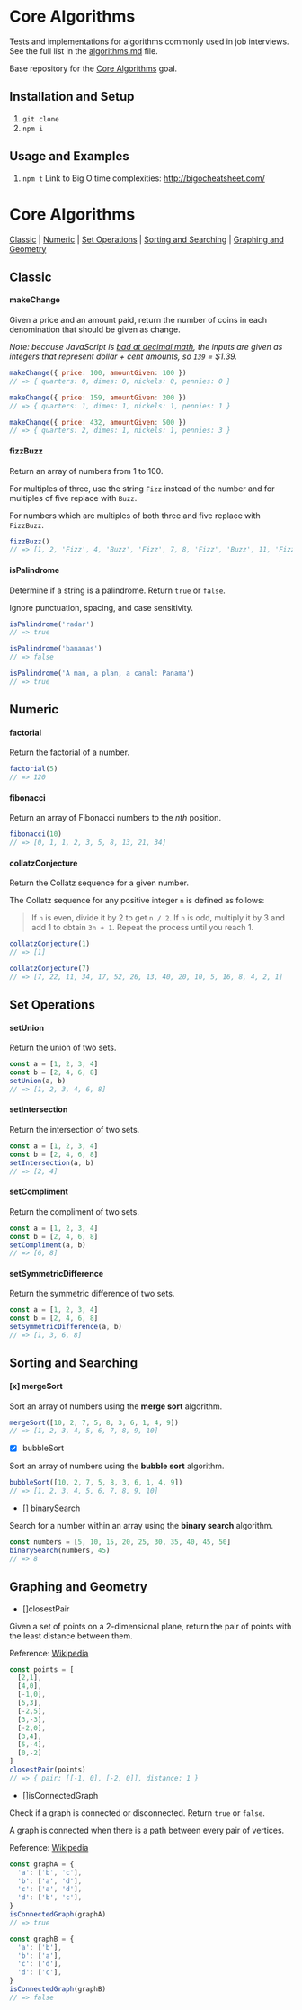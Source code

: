 # Core Algorithms

Tests and implementations for algorithms commonly used in job interviews. See the full list in the [algorithms.md](algorithms.md) file.

Base repository for the [Core Algorithms](https://github.com/GuildCrafts/web-development-js/issues/123) goal.

## Installation and Setup

1. ```git clone``` 
2. ```npm i```

## Usage and Examples
1. ```npm t```
Link to Big O time complexities: http://bigocheatsheet.com/

# Core Algorithms

[Classic](#classic) | [Numeric](#numeric) | [Set Operations](#set-operations) | [Sorting and Searching](#sorting-and-searching) | [Graphing and Geometry](#graphing-and-geometry)

## Classic

#### makeChange

Given a price and an amount paid, return the number of coins in each denomination that should be given as change.

_Note: because JavaScript is [bad at decimal math](http://adripofjavascript.com/blog/drips/avoiding-problems-with-decimal-math-in-javascript.html), the inputs are given as integers that represent dollar + cent amounts, so `139` = $1.39._

```javascript
makeChange({ price: 100, amountGiven: 100 })
// => { quarters: 0, dimes: 0, nickels: 0, pennies: 0 }

makeChange({ price: 159, amountGiven: 200 })
// => { quarters: 1, dimes: 1, nickels: 1, pennies: 1 }

makeChange({ price: 432, amountGiven: 500 })
// => { quarters: 2, dimes: 1, nickels: 1, pennies: 3 }
```

#### fizzBuzz

Return an array of numbers from 1 to 100.

For multiples of three, use the string `Fizz` instead of the number and for multiples of five replace with `Buzz`.

For numbers which are multiples of both three and five replace with `FizzBuzz`.

```javascript
fizzBuzz()
// => [1, 2, 'Fizz', 4, 'Buzz', 'Fizz', 7, 8, 'Fizz', 'Buzz', 11, 'Fizz', 13, 14, 'FizzBuzz', ...]
```

#### isPalindrome

Determine if a string is a palindrome. Return `true` or `false`.

Ignore punctuation, spacing, and case sensitivity.

```javascript
isPalindrome('radar')
// => true

isPalindrome('bananas')
// => false

isPalindrome('A man, a plan, a canal: Panama')
// => true
```

## Numeric

#### factorial

Return the factorial of a number.

```javascript
factorial(5)
// => 120
```

#### fibonacci

Return an array of Fibonacci numbers to the _nth_ position.

```javascript
fibonacci(10)
// => [0, 1, 1, 2, 3, 5, 8, 13, 21, 34]
```

#### collatzConjecture

Return the Collatz sequence for a given number.

The Collatz sequence for any positive integer `n` is defined as follows:

> If `n` is even, divide it by 2 to get `n / 2`. If `n` is odd, multiply it by 3 and add 1 to obtain `3n + 1`. Repeat the process until you reach 1.

```javascript
collatzConjecture(1)
// => [1]

collatzConjecture(7)
// => [7, 22, 11, 34, 17, 52, 26, 13, 40, 20, 10, 5, 16, 8, 4, 2, 1]
```


## Set Operations

#### setUnion

Return the union of two sets.

```javascript
const a = [1, 2, 3, 4]
const b = [2, 4, 6, 8]
setUnion(a, b)
// => [1, 2, 3, 4, 6, 8]
```

#### setIntersection

Return the intersection of two sets.

```javascript
const a = [1, 2, 3, 4]
const b = [2, 4, 6, 8]
setIntersection(a, b)
// => [2, 4]
```

#### setCompliment

Return the compliment of two sets.

```javascript
const a = [1, 2, 3, 4]
const b = [2, 4, 6, 8]
setCompliment(a, b)
// => [6, 8]
```

#### setSymmetricDifference

Return the symmetric difference of two sets.

```javascript
const a = [1, 2, 3, 4]
const b = [2, 4, 6, 8]
setSymmetricDifference(a, b)
// => [1, 3, 6, 8]
```


## Sorting and Searching

#### [x] mergeSort

Sort an array of numbers using the **merge sort** algorithm.

```javascript
mergeSort([10, 2, 7, 5, 8, 3, 6, 1, 4, 9])
// => [1, 2, 3, 4, 5, 6, 7, 8, 9, 10]
```

- [x] bubbleSort

Sort an array of numbers using the **bubble sort** algorithm.

```javascript
bubbleSort([10, 2, 7, 5, 8, 3, 6, 1, 4, 9])
// => [1, 2, 3, 4, 5, 6, 7, 8, 9, 10]
```

- [] binarySearch

Search for a number within an array using the **binary search** algorithm.

```javascript
const numbers = [5, 10, 15, 20, 25, 30, 35, 40, 45, 50]
binarySearch(numbers, 45)
// => 8
```


## Graphing and Geometry

- []closestPair

Given a set of points on a 2-dimensional plane, return the pair of points with the least distance between them.

Reference: [Wikipedia](https://en.wikipedia.org/wiki/Closest_pair_of_points_problem)

```javascript
const points = [
  [2,1],
  [4,0],
  [-1,0],
  [5,3],
  [-2,5],
  [3,-3],
  [-2,0],
  [3,4],
  [5,-4],
  [0,-2]
]
closestPair(points)
// => { pair: [[-1, 0], [-2, 0]], distance: 1 }
```

- []isConnectedGraph

Check if a graph is connected or disconnected. Return `true` or `false`.

A graph is connected when there is a path between every pair of vertices.

Reference: [Wikipedia](https://en.wikipedia.org/wiki/Connectivity_(graph_theory))

```javascript
const graphA = {
  'a': ['b', 'c'],
  'b': ['a', 'd'],
  'c': ['a', 'd'],
  'd': ['b', 'c'],
}
isConnectedGraph(graphA)
// => true

const graphB = {
  'a': ['b'],
  'b': ['a'],
  'c': ['d'],
  'd': ['c'],
}
isConnectedGraph(graphB)
// => false
```
